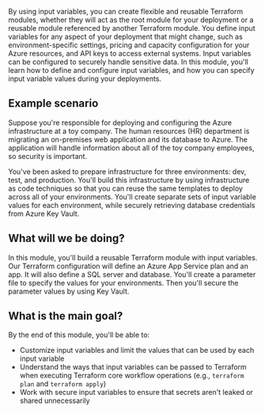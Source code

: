 By using input variables, you can create flexible and reusable Terraform modules, whether they will act as the root module for your deployment or a reusable module referenced by another Terraform module. You define input variables for any aspect of your deployment that might change, such as environment-specific settings, pricing and capacity configuration for your Azure resources, and API keys to access external systems. Input variables can be configured to securely handle sensitive data. In this module, you'll learn how to define and configure input variables, and how you can specify input variable values during your deployments.

## Example scenario

Suppose you're responsible for deploying and configuring the Azure infrastructure at a toy company. The human resources (HR) department is migrating an on-premises web application and its database to Azure. The application will handle information about all of the toy company employees, so security is important.

You've been asked to prepare infrastructure for three environments: dev, test, and production. You'll build this infrastructure by using infrastructure as code techniques so that you can reuse the same templates to deploy across all of your environments. You'll create separate sets of input variable values for each environment, while securely retrieving database credentials from Azure Key Vault.

## What will we be doing?

In this module, you'll build a reusable Terraform module with input variables. Our Terraform configuration will define an Azure App Service plan and an app. It will also define a SQL server and database. You'll create a parameter file to specify the values for your environments. Then you'll secure the parameter values by using Key Vault.

## What is the main goal?

By the end of this module, you'll be able to:

- Customize input variables and limit the values that can be used by each input variable
- Understand the ways that input variables can be passed to Terraform when executing Terraform core workflow operations (e.g., `terraform plan` and `terraform apply`)
- Work with secure input variables to ensure that secrets aren't leaked or shared unnecessarily

